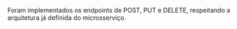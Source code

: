 Foram implementados os endpoints de POST, PUT  e DELETE, respeitando a arquitetura já definida do microsserviço.
